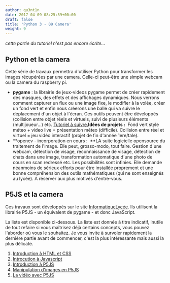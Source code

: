 ```yaml
---
author: qu3nt1n
date: 2017-04-09 08:25:59+00:00
draft: false
title: 'Python 3 - 09 Camera'
weight: 9
---
```


_cette partie du tutoriel n'est pas encore écrite..._

## Python et la camera


Cette série de travaux permettra d'utiliser Python pour transformer les images récupérées par une camera. Celle-ci peut-être une simple webcam ou la camera du raspberry pi.



* **pygame** : la librairie de jeux-videos pygame permet de créer rapidement des masques, des effets et des affichages dynamiques. Nous verrons comment capturer un flux ou une image fixe, le modifier à la volée, créer un fond vert et enfin nous créerons une balle qui va suivre le déplacement d'un objet à l'écran. Ces outils peuvent être développés (collision entre objet réels et virtuels, suivi de plusieurs éléments (multijoueur...) etc. [Tutoriel à suivre.](http://qkzk.xyz/?page_id=839)**Idées de projets :**  Fond vert style méteo + video live = présentation méteo (difficile). Collision entre réel et virtuel = jeu vidéo interactif (projet de fin d'année 1ere/tale).
* **opencv - incorporation en cours :  **LA suite logicielle opensource du traitement de l'image. Elle peut, grosso-modo, tout faire. Gestion d'une webcam, détection de visage, reconnaissance de visage, détection de chats dans une image, transformation automatique d'une photo de cours en scan redressé etc. Les possibilités sont infinies. Elle demande néanmoins de sérieux efforts pour être installée proprement et une bonne compréhension des outils mathématiques (qui ne sont enseignés au lycée). A réserver aux plus motivés d'entre-vous.



## P5JS et la camera


Ces travaux sont développés sur le site [InformatiqueLycée](http://www.ac-grenoble.fr/disciplines/informatiquelycee/). Ils utilisent la librairie P5JS - un équivalent de pygame - et donc JavaScript.

La liste est disponible ci-dessous. La liste est donnée à titre indicatif, inutile de tout refaire si vous maîtrisez déjà certains concepts, vous pouvez l'aborder où vous le souhaitez. Je vous invite à survoler rapidement la dernière partie avant de commencer, c'est la plus intéressante mais aussi la plus délicate.



1. [Introduction à HTML et CSS](http://www.ac-grenoble.fr/disciplines/informatiquelycee/hbase_a1.html)
2. [Introcution à Javascript](http://www.ac-grenoble.fr/disciplines/informatiquelycee/jbase_intro.html)
3. [Introduction à P5JS](http://www.ac-grenoble.fr/disciplines/informatiquelycee/p5_base_a1.html)
4. [Manipulation d'images en P5JS](http://www.ac-grenoble.fr/disciplines/informatiquelycee/ICN_opt.html)
5. [La vidéo avec P5JS](http://www.ac-grenoble.fr/disciplines/informatiquelycee/p5_vid_a1.html)
